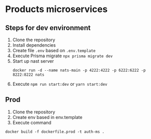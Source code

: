 # Products microservices

## Steps for dev environment

1. Clone the repository
2. Install dependencies
3. Create file `.env` based on `.env.template`
4. Execute Prisma migrate `npx prisma migrate dev`
5. Start up nast server
    ```
    docker run -d --name nats-main -p 4222:4222 -p 6222:6222 -p 8222:8222 nats
    ```
6. Execute `npm run start:dev` or `yarn start:dev`

## Prod

1. Clone the repository
2. Create env based in env.template
3. Execute command
```
docker build -f dockerfile.prod -t auth-ms .
```